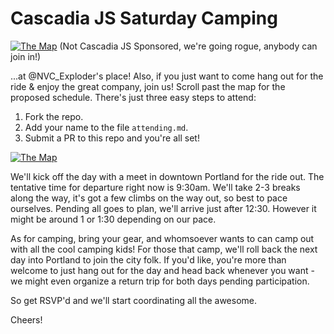 Cascadia JS Saturday Camping
================
[![The Map](https://raw.githubusercontent.com/Adron/Saturday_Camping/master/images/cascaidajs)](http://2014.cascadiajs.com/)
(Not Cascadia JS Sponsored, we're going rogue, anybody can join in!)

...at @NVC_Exploder's place! Also, if you just want to come hang out for the ride & enjoy the great company, join us! Scroll past the map for the proposed schedule. There's just three easy steps to attend:

1. Fork the repo.
2. Add your name to the file `attending.md`.
3. Submit a PR to this repo and you're all set!

[![The Map](https://raw.githubusercontent.com/Adron/Saturday_Camping/master/images/Map.png)](https://goo.gl/maps/xMuuD)

We'll kick off the day with a meet in downtown Portland for the ride out. The tentative time for departure right now is 9:30am. We'll take 2-3 breaks along the way, it's got a few climbs on the way out, so best to pace ourselves. Pending all goes to plan, we'll arrive just after 12:30. However it might be around 1 or 1:30 depending on our pace.

As for camping, bring your gear, and whomsoever wants to can camp out with all the cool camping kids! For those that camp, we'll roll back the next day into Portland to join the city folk. If you'd like, you're more than welcome to just hang out for the day and head back whenever you want - we might even organize a return trip for both days pending participation.

So get RSVP'd and we'll start coordinating all the awesome.

Cheers!
